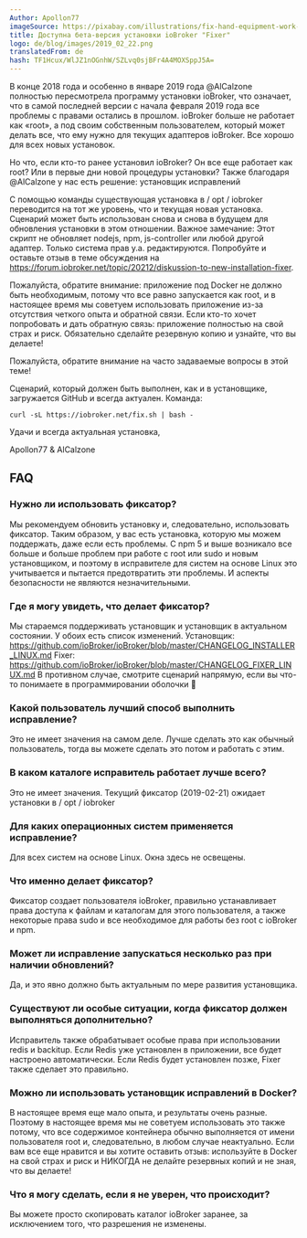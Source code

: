 ```yaml
---
Author: Apollon77
imageSource: https://pixabay.com/illustrations/fix-hand-equipment-work-sticker-2694108/
title: Доступна бета-версия установки ioBroker "Fixer"
logo: de/blog/images/2019_02_22.png
translatedFrom: de
hash: TF1Hcux/WlJZ1nOGnhW/SZLvq0sjBFr4A4MOXSppJ5A=
---
```

В конце 2018 года и особенно в январе 2019 года @AlCalzone полностью пересмотрела программу установки ioBroker, что означает, что в самой последней версии с начала февраля 2019 года все проблемы с правами остались в прошлом. ioBroker больше не работает как «root», а под своим собственным пользователем, который может делать все, что ему нужно для текущих адаптеров ioBroker.
Все хорошо для всех новых установок.
<!-- SOURCE: 698554 Ende 2018 und vor allem im Januar 2019 hat @AlCalzone den ioBroker Installer komplett überarbeitet und damit gehören in den inzwischen aktuellen Version von Anfang Februar 2019 auch alle Rechteprobleme der Vergangenheit. ioBroker läuft damit nicht mehr als "root" sondern unter einem eigenen User der alles darf was er für die aktuellen ioBroker Adapter können muss.
Für alle neuen Installation ist also alles bestens. -->

Но что, если кто-то ранее установил ioBroker? Он все еще работает как root? Или в первые дни новой процедуры установки?
Также благодаря @AlCalzone у нас есть решение: установщик исправлений
<!-- SOURCE: 627535 Was ist aber wenn jemand ioBroker früher installiert hat? Er noch als root läuft? Oder in den ersten Tagen der neuen Installationsroutine?
Auch dafür haben wir jetzt dank @AlCalzone eine Lösung: den Installation-Fixer -->

С помощью команды существующая установка в / opt / iobroker переводится на тот же уровень, что и текущая новая установка. Сценарий может быть использован снова и снова в будущем для обновления установки в этом отношении.
Важное замечание: Этот скрипт не обновляет nodejs, npm, js-controller или любой другой адаптер. Только система прав у.а. редактируются.
Попробуйте и оставьте отзыв в теме обсуждения на https://forum.iobroker.net/topic/20212/diskussion-to-new-installation-fixer.
<!-- SOURCE: 85787 Mittels einem Kommando wird eine bestehende Installation in /opt/iobroker auf den gleichen Stand gebracht wie eine aktuelle neue Installation. Das Skript kann auch in Zukunft immer wieder genutzt werden um die Installation diesbezüglich zu Aktualisieren.
Wichtig: Diese Skript aktualisiert weder nodejs, npm noch js-controller oder irgend einen Adapter. Nur die Systemrechte u.a. werden bearbeitet.
Versucht es und gebt Feedback im Diskussionsthread unter https://forum.iobroker.net/topic/20212/diskussion-zum-neuen-installation-fixer -->

Пожалуйста, обратите внимание: приложение под Docker не должно быть необходимым, потому что все равно запускается как root, и в настоящее время мы советуем использовать приложение из-за отсутствия четкого опыта и обратной связи. Если кто-то хочет попробовать и дать обратную связь: приложение полностью на свой страх и риск. Обязательно сделайте резервную копию и узнайте, что вы делаете!
<!-- SOURCE: 472279 Bitte beachten: Anwendung unter Docker sollte, weil eh alles als root läuft, nicht nötig sein und wir raten aktuell mangels klarer Erfahrungen und Feedback von einer Anwendung ab. Falls es doch jemand versuchen will und Feedback geben will: Anwendung komplett auf eigene Gefahr. Unbedingt vorher ein Backup machen und wissen was man tut! -->

Пожалуйста, обратите внимание на часто задаваемые вопросы в этой теме!
<!-- SOURCE: 907956 Bitte beachtet den FAQ Post in diesem Thread! -->

Сценарий, который должен быть выполнен, как и в установщике, загружается GitHub и всегда актуален. Команда:
<!-- SOURCE: 18596 Das auszuführende Skript wird, wie beim Installer auch, von GitHub geladen und ist so immer aktuell. Der Befehl lautet: -->

```curl -sL https://iobroker.net/fix.sh | bash -```
<!-- ID: 177448 -->

Удачи и всегда актуальная установка,
<!-- SOURCE: 681199 Viel Erfolg und immer eine aktuelle Installation, -->

Apollon77 & AlCalzone
<!-- SOURCE: 274782 Apollon77 & AlCalzone -->

## FAQ
<!-- SOURCE: 157135 ## FAQ -->

### Нужно ли использовать фиксатор?
<!-- SOURCE: 616243 ### Muss man den Fixer nutzen? -->

Мы рекомендуем обновить установку и, следовательно, использовать фиксатор. Таким образом, у вас есть установка, которую мы можем поддержать, даже если есть проблемы. С npm 5 и выше возникало все больше и больше проблем при работе с root или sudo и новым установщиком, и поэтому в исправителе для систем на основе Linux это учитывается и пытается предотвратить эти проблемы. И аспекты безопасности не являются незначительными.
<!-- SOURCE: 904594 Wir empfehlen die Installation zu aktualisieren und daher den Fixer zu nutzen. Damit habt Ihr eine Installation die wir auch supporten können falls es Probleme gibt. Mit npm 5 und höher gab es immer mehr Probleme wenn mit root oder sudo gearbeitet wird und der neue Installer und damit auf der Fixer sind für Linux-basierte Systeme tragen dem Rechnung und versuchen diese Probleme zu verhindern. Und die Sicherheitsaspekte sind auch nicht zu vernachlässigen. -->

### Где я могу увидеть, что делает фиксатор?
<!-- SOURCE: 146417 ### Wo kann ich sehen was der Fixer alles macht? -->

Мы стараемся поддерживать установщик и установщик в актуальном состоянии.
У обоих есть список изменений.
Установщик: https://github.com/ioBroker/ioBroker/blob/master/CHANGELOG_INSTALLER_LINUX.md
Fixer: https://github.com/ioBroker/ioBroker/blob/master/CHANGELOG_FIXER_LINUX.md
В противном случае, смотрите сценарий напрямую, если вы что-то понимаете в программировании оболочки 🙂
<!-- SOURCE: 819446 Wir versuchen den Installer und Fixer immer aktuell zu halten.
Beide haben auch ein Changelog.
Installer: https://github.com/ioBroker/ioBroker/blob/master/CHANGELOG_INSTALLER_LINUX.md
Fixer: https://github.com/ioBroker/ioBroker/blob/master/CHANGELOG_FIXER_LINUX.md
Ansonsten das Skript direkt ansehen wenn Ihr etwas von Shell-Programmierung versteht 🙂 -->

### Какой пользователь лучший способ выполнить исправление?
<!-- SOURCE: 63513 ### Als welcher Benutzer führt man den Fixer am besten aus? -->

Это не имеет значения на самом деле. Лучше сделать это как обычный пользователь, тогда вы можете сделать это потом
и работать с этим.
<!-- SOURCE: 365991 Es ist faktisch egal. Am besten führe es als normaler Benutzer aus, dann kannst Du danach
auch damit arbeiten. -->

### В каком каталоге исправитель работает лучше всего?
<!-- SOURCE: 614375 ### In welchem Verzeichnis führt man den Fixer am besten aus? -->

Это не имеет значения. Текущий фиксатор (2019-02-21) ожидает установки в / opt / iobroker
<!-- SOURCE: 244879 Es ist auch egal. Der aktuelle Fixer (2019-02-21) erwartet die Installation in /opt/iobroker -->

### Для каких операционных систем применяется исправление?
<!-- SOURCE: 78652 ### Für welche Betriebssysteme gilt der Fixer? -->

Для всех систем на основе Linux. Окна здесь не освещены.
<!-- SOURCE: 254026 Für alle Linux-basierte Systeme. Windows ist hier nicht abgedeckt. -->

### Что именно делает фиксатор?
<!-- SOURCE: 274041 ### Was genau tut der Fixer? -->

Фиксатор создает пользователя ioBroker, правильно устанавливает права доступа к файлам и каталогам для этого пользователя, а также некоторые права sudo и все необходимое для работы без root с ioBroker и npm.
<!-- SOURCE: 601737 Der Fixer legt einen ioBroker Benutzer an, setzt Datei- und Verzeichnis Rechte korrekt für diesen User und ebenso einige Sudo-Rechte und alles was gebraucht wird um ohne Root mit ioBroker und npm arbeiten zu können. -->

### Может ли исправление запускаться несколько раз при наличии обновлений?
<!-- SOURCE: 386131 ### Kann der Fixer mehrfach ausgeführt werden wenn es Updates gibt? -->

Да, и это явно должно быть актуальным по мере развития установщика.
<!-- SOURCE: 412302 Ja und das ist explizit so gedacht um bei Weiterentwicklung des Installers immer aktuell bleiben zu können. -->

### Существуют ли особые ситуации, когда фиксатор должен выполняться дополнительно?
<!-- SOURCE: 168877 ### Gibt es spezielle Situationen wo der Fixer zusätzlich ausgeführt werden sollte? -->

Исправитель также обрабатывает особые права при использовании redis и backitup. Если Redis уже установлен в приложении, все будет настроено автоматически. Если Redis будет установлен позже, Fixer также сделает это правильно.
<!-- SOURCE: 897908 Der Fixer behandelt auch spezielle Rechte wenn redis und backitup genutzt wird. Falls Redis bei der Anwendung bereits installiert ist wird alles automatisch korrekt gesetzt. Falls Redis später installiert wird setzt der Fixer auch dazu alles korrekt. -->

### Можно ли использовать установщик исправлений в Docker?
<!-- SOURCE: 178761 ### Kann der Installations-Fixer auch unter Docker eingesetzt werden? -->

В настоящее время еще мало опыта, и результаты очень разные. Поэтому в настоящее время мы не советуем использовать это также потому, что все содержимое контейнера обычно выполняется от имени пользователя root и, следовательно, в любом случае неактуально. Если вам все еще нравится и вы хотите оставить отзыв: используйте в Docker на свой страх и риск и НИКОГДА не делайте резервных копий и не зная, что вы делаете!
<!-- SOURCE: 608131 Aktuell liegen noch wenige Erfahrungen vor und die Ergebnisse sind sehr gemischt. Wir raten daher aktuell von einem Einsatz ab, auch da im Container meist alles als root läuft und daher eh nicht relevant ist. Wer dennoch mag und Feedback geben will: Einsatz in Docker auf eigene Gefahr und NIE ohne Backup und Wissen was man tut! -->

### Что я могу сделать, если я не уверен, что происходит?
<!-- SOURCE: 622505 ### Was kann ich tun wenn ich nicht sicher bin das was schieff geht? -->

Вы можете просто скопировать каталог ioBroker заранее, за исключением того, что разрешения не изменены.
<!-- SOURCE: 938847 Du kannst das ioBroker Verzeichnis vorher einfach kopieren, wobei ausser Berechtigungen nichts geändert wird. -->


